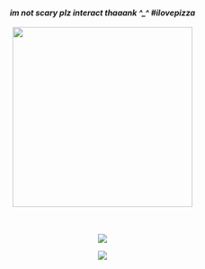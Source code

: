 <h5 align="center">
  im not scary plz interact thaaank ^_^ #ilovepizza<br><Br>
<a href="https://rentry.co/pizzaperson"><img src="https://github.com/user-attachments/assets/2c589352-8a38-4557-a51f-dac4b3a4f164" width="320" height="auto"></img></a>

<br><br>
<img src="https://komarev.com/ghpvc/?username=pizzathrow&color=f56918&style=flat-square&label=⠀PIZZAS+THROWN⠀:&base=1000000000"></img>

<img src="https://spotify-github-profile.kittinanx.com/api/view?uid=veniselim2008&cover_image=true&theme=natemoo-re&show_offline=true&background_color=ffffff&interchange=true&bar_color_cover=false&bar_color=d65757"></img>
</h5>
